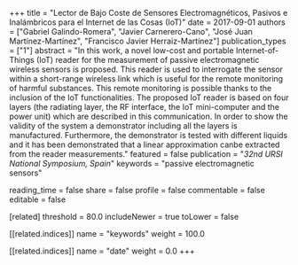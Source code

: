 +++
title = "Lector de Bajo Coste de Sensores Electromagnéticos, Pasivos e Inalámbricos para el Internet de las Cosas (IoT)"
date = 2017-09-01
authors = ["Gabriel Galindo-Romera", "Javier Carnerero-Cano", "José Juan Martínez-Martínez", "Francisco Javier Herraiz-Martínez"]
publication_types = ["1"]
abstract = "In this work, a novel low-cost and portable Internet-of-Things (IoT) reader for the measurement of passive electromagnetic wireless sensors is proposed. This reader is used to interrogate the sensor within a short-range wireless link which is useful for the remote monitoring of harmful substances. This remote monitoring is possible thanks to the inclusion of the IoT functionalities. The proposed IoT reader is based on four layers (the radiating layer, the RF interface, the IoT mini-computer and the power unit) which are described in this communication. In order to show the validity of the system a demonstrator including all the layers is manufactured. Furthermore, the demonstrator is tested with different liquids and it has been demonstrated that a linear approximation canbe extracted from the reader measurements."
featured = false
publication = "*32nd URSI National Symposium, Spain*"
keywords = "passive electromagnetic sensors"

reading_time = false
share = false
profile = false
commentable = false
editable = false

[related]
threshold = 80.0
includeNewer = true
toLower = false

  [[related.indices]]
  name = "keywords"
  weight = 100.0

  [[related.indices]]
  name = "date"
  weight = 0.0
+++

